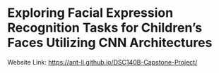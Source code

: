 # Exploring Facial Expression Recognition Tasks for Children’s Faces Utilizing CNN Architectures
Website Link: https://ant-li.github.io/DSC140B-Capstone-Project/
